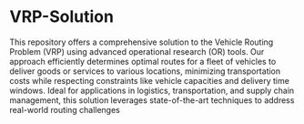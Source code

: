# VRP-Solution
This repository offers a comprehensive solution to the Vehicle Routing Problem (VRP) using advanced operational research (OR) tools. Our approach efficiently determines optimal routes for a fleet of vehicles to deliver goods or services to various locations, minimizing transportation costs while respecting constraints like vehicle capacities and delivery time windows. Ideal for applications in logistics, transportation, and supply chain management, this solution leverages state-of-the-art techniques to address real-world routing challenges

